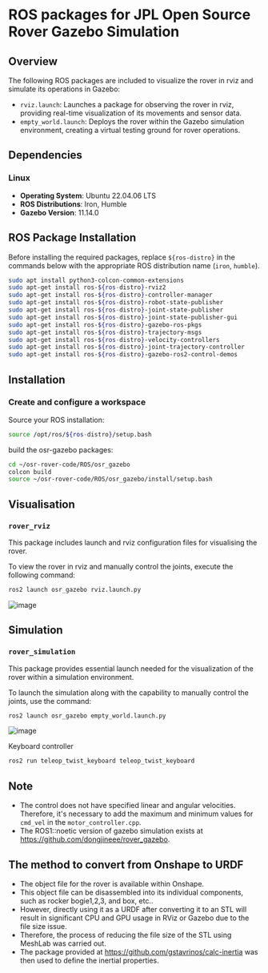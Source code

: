 # ROS packages for JPL Open Source Rover Gazebo Simulation

## Overview
The following ROS packages are included to visualize the rover in rviz and simulate its operations in Gazebo:

- `rviz.launch`: Launches a package for observing the rover in rviz, providing real-time visualization of its movements and sensor data.
- `empty_world.launch`: Deploys the rover within the Gazebo simulation environment, creating a virtual testing ground for rover operations.

## Dependencies

### Linux
- **Operating System**: Ubuntu 22.04.06 LTS
- **ROS Distributions**: Iron, Humble
- **Gazebo Version**: 11.14.0

## ROS Package Installation
Before installing the required packages, replace `${ros-distro}` in the commands below with the appropriate ROS distribution name (`iron`, `humble`).

```bash
sudo apt install python3-colcon-common-extensions
sudo apt-get install ros-${ros-distro}-rviz2
sudo apt-get install ros-${ros-distro}-controller-manager
sudo apt-get install ros-${ros-distro}-robot-state-publisher
sudo apt-get install ros-${ros-distro}-joint-state-publisher
sudo apt-get install ros-${ros-distro}-joint-state-publisher-gui 
sudo apt-get install ros-${ros-distro}-gazebo-ros-pkgs
sudo apt-get install ros-${ros-distro}-trajectory-msgs
sudo apt-get install ros-${ros-distro}-velocity-controllers
sudo apt-get install ros-${ros-distro}-joint-trajectory-controller
sudo apt-get install ros-${ros-distro}-gazebo-ros2-control-demos
```

## Installation

### Create and configure a workspace
Source your ROS installation:
```bash
source /opt/ros/${ros-distro}/setup.bash
```
build the osr-gazebo packages:
```bash
cd ~/osr-rover-code/ROS/osr_gazebo
colcon build
source ~/osr-rover-code/ROS/osr_gazebo/install/setup.bash
```
## Visualisation

### `rover_rviz`

This package includes launch and rviz configuration files for visualising the rover.

To view the rover in rviz and manually control the joints, execute the following command:

```bash
ros2 launch osr_gazebo rviz.launch.py
```
![image](https://github.com/dongjineee/rover_gazebo/assets/150753899/f49548d0-8ecb-4b25-8ce6-bd643bb90b1a)

## Simulation

### `rover_simulation`

This package provides essential launch needed for the visualization of the rover within a simulation environment.

To launch the simulation along with the capability to manually control the joints, use the command:

```bash
ros2 launch osr_gazebo empty_world.launch.py
```
![image](https://github.com/dongjineee/rover_gazebo/assets/150753899/481e0aaf-6336-45e5-b138-49ee7df5e509)

Keyboard controller
```bash
ros2 run teleop_twist_keyboard teleop_twist_keyboard
```
## Note
- The control does not have specified linear and angular velocities. Therefore, it's necessary to add the maximum and minimum values for `cmd_vel` in the `motor_controller.cpp`.
- The ROS1::noetic version of gazebo simulation exists at https://github.com/dongjineee/rover_gazebo.

## The method to convert from Onshape to URDF

- The object file for the rover is available within Onshape.
- This object file can be disassembled into its individual components, such as rocker bogie1,2,3, and box, etc..
- However, directly using it as a URDF after converting it to an STL will result in significant CPU and GPU usage in RViz or Gazebo due to the file size issue. 
-  Therefore, the process of reducing the file size of the STL using MeshLab was carried out. 
- The package provided at https://github.com/gstavrinos/calc-inertia was then used to define the inertial properties. 
